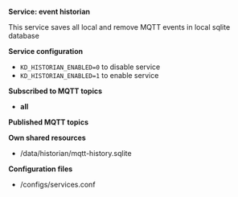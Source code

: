 **Service: event historian**

This service saves all local and remove MQTT events in local sqlite database 

**Service configuration**

* `KD_HISTORIAN_ENABLED=0` to disable service 
* `KD_HISTORIAN_ENABLED=1` to enable service

**Subscribed to MQTT topics**

* **all**  

**Published MQTT topics**

**Own shared resources**

* /data/historian/mqtt-history.sqlite   

**Configuration files**

* /configs/services.conf

